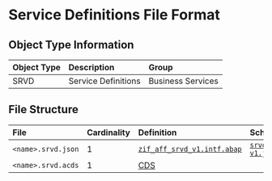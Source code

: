 # Service Definitions File Format

## Object Type Information

Object Type | Description | Group
:--- | :--- | :---
SRVD  | Service Definitions | Business Services

## File Structure

File | Cardinality | Definition | Schema | Example
:--- | :--- | :--- | :--- | :---
`<name>.srvd.json` | 1 | [`zif_aff_srvd_v1.intf.abap`](./type/zif_aff_srvd_v1.intf.abap) | [`srvd-v1.json`](./srvd-v1.json) | [`z_aff_example_srvd.srvd.json`](./examples/z_aff_example_srvd.srvd.json)
`<name>.srvd.acds` | 1 | [CDS](https://help.sap.com/doc/abapdocu_cp_index_htm/CLOUD/en-US/index.htm?file=abencds.htm) | | [`z_aff_example_srvd.srvd.acds`](./examples/z_aff_example_srvd.srvd.acds)
